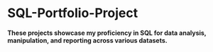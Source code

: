 # SQL-Portfolio-Project
**These projects showcase my proficiency in SQL for data analysis, manipulation, and reporting across various datasets.**
